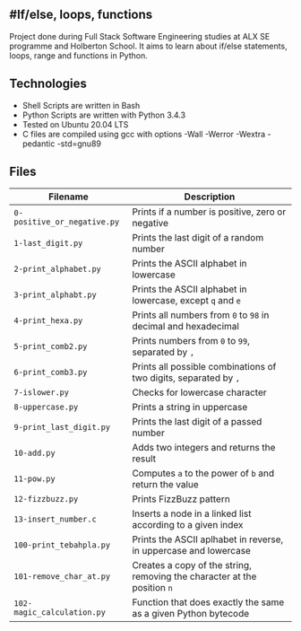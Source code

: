 #If/else, loops, functions
---
Project done during Full Stack Software Engineering studies at ALX SE programme and Holberton School. It aims to learn about if/else statements, loops, range and functions in Python.

Technologies
---
* Shell Scripts are written in Bash
* Python Scripts are written with Python 3.4.3
* Tested on Ubuntu 20.04 LTS 
* C files are compiled using gcc with options -Wall -Werror -Wextra -pedantic -std=gnu89

Files
---
**Filename**                  | **Description**
------------------------------|-------------------------
`0-positive_or_negative.py`   | Prints if a number is positive, zero or negative
`1-last_digit.py`             | Prints the last digit of a random number
`2-print_alphabet.py`         | Prints the ASCII alphabet in lowercase
`3-print_alphabt.py`          | Prints the ASCII alphabet in lowercase, except `q` and `e`
`4-print_hexa.py`             | Prints all numbers from `0` to `98` in decimal and hexadecimal
`5-print_comb2.py`            | Prints numbers from `0` to `99`, separated by `,`
`6-print_comb3.py`            | Prints all possible combinations of two digits, separated by `,`
`7-islower.py`                | Checks for lowercase character
`8-uppercase.py`              | Prints a string in uppercase
`9-print_last_digit.py`       | Prints the last digit of a passed number
`10-add.py`                   | Adds two integers and returns the result
`11-pow.py`                   | Computes `a` to the power of `b` and return the value
`12-fizzbuzz.py`              | Prints FizzBuzz pattern
`13-insert_number.c`          | Inserts a node in a linked list according to a given index
`100-print_tebahpla.py`       | Prints the ASCII aplhabet in reverse, in uppercase and lowercase
`101-remove_char_at.py`       | Creates a copy of the string, removing the character at the position `n`
`102-magic_calculation.py`    | Function that does exactly the same as a given Python bytecode
